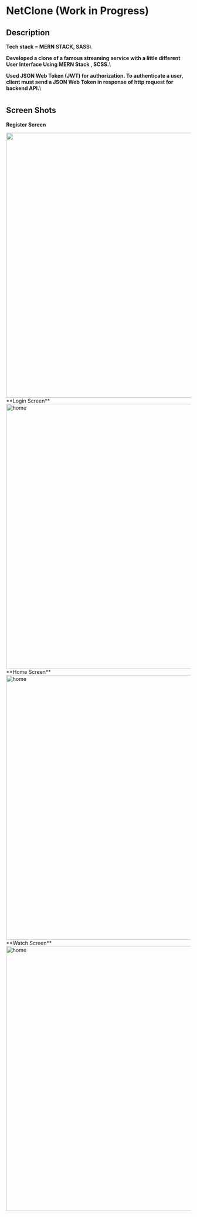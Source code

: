 # NetClone (Work in Progress)

## Description
**Tech stack = MERN STACK, SASS**\

**Developed a clone of a famous streaming service with a little different User Interface Using MERN Stack ,
SCSS.**\

**Used JSON Web Token (JWT) for authorization. To authenticate a user, client must send a JSON Web Token
in response of http request for backend API.**\
#
## Screen Shots<br/>
**Register Screen**

<img src="https://lh3.googleusercontent.com/nQ1ezia1FGsC-DB_TUQFxg_fpAb0zXF27SwLTjlmu1kc9cW7P6C_t3MsUk2LfEQ9mJPTb4lZp2Bpl_ba2DTIGLkVolX4ilPqzibiNaPBq2G9Y6lsOuKx_N03dK9euxahj29Jr7b5pv8jZB0KjfgiQEGNCFGFG5OFkv60V7M69VP13m--BwETj6X50PQD78DborRQ_BZwJLQULp265RNfEh30OKPfYmR7Z6EE54uQG0PGhxQfTDl_l5Wp_ggTzlNlIuYT7bcEYiAKoqiF1e_WI_kzPDAI0AXNHgk1S_ZZSBlVVcUu_phOAiGV27Z3EvsLvx9APYlyl7PAMjLcggDLeE1HVRujvxPdghApKPvEVAhCHE35udgmM4aVftDNuRhwAj0fpaLIzxHH3yhFSO2byHkJbQWV8BGz5r1Ec-_qlcIYLbl31_-g9pkSw4ejAMn6jPzoyFw6Qcnh2ak41Y-ZTC_QlWK0S4_UWaqKewHtbFVqLtpvWYPW2WI9cjagIgazbguV5ERgXofQO0kO2U6E19fIOPGARUli9pkQxj3PzDuG0T4MNjBuZmG31lSPD7-RaH9EXCqd3aAKOLJAVRe9uZbd8Jg0PyNJPeWa-nXI0yetMP4JM4vgZC-nNAqhOLIw6XsRTORKEQ7FgYwzu3bAIUk6aGy8WsN-exT_N13vmtTr0WMBbmDk8Bd4KZ1X3cJ9qL1KJ6S8fZW-pmZZt9xvw0h3=w1910-h893-no?authuser=0" height="720" width="1280"/>
<br/>
**Login Screen**
<img src="https://lh3.googleusercontent.com/t7INxadAqAUxIs5i1tlXUJvEDb2LLx6ReLcyx3i2qrwOxoKhJxmZh51TijGE_w26Mw8LVvQwV3wEkjsQk3kKQt-ieiTnqeMdxNenRv4trfzL-tqfWmze8up-yAkHsR2WPwVCf0SxJl0d2zLt01Zp1i2tQK1qMYrLMHGyoiJT0PCQw1OIbsswZLZTSDZhs2cnvYg1YJbdeJlNReQIpijzy59pkJa3IyGHbEzIgTpnlTkq0026F5KFUyZYU_s7qE4HSFlEQLDgeCIOKuALN9GLJaYs3k4VX-tNX39VG8lce6qejR79DkmcTWpbBRC3LBgzVdyjyIdO0edGENrUgUNyC6IeOj5WMvZvAXrycSTaU-x71AEd4iXYWdorjeWJV3J5zAZyzVKjcMxHGWK35Mu6-kK9TNKBJA1hxoKuZ25BwqQxZMdup6aIlAR4mEhCyyQitEJdulvycFsE9aYldA3o8qLVmdMt8OUCfJcdpMd7Dqb8llmMLIC7V5qASyhh57FI8CfiuFAO5jowzc5kvK6Zy3V3MzKCcat9VSmvhekHIm9yxKEFcJ4stpFnLfwwBEkrUFKuHrjpmAYSKxNcqosURW76Tt9K_A8qsDOFhzLYliwXW-qPO-rOxRFBhGmVYshkQtlouz1C7nFlcwILT-UfhmGLyJSdPaJ_jkoG9J-bLB-cT01dOtsrrvbOpJZTeBj1qsCEwcV5zw07GO6smUJWN7Sq=w1901-h890-no?authuser=0" alt="home"  height="720" width="1280"/>
<br/>
**Home Screen**
<img src="https://lh3.googleusercontent.com/dhBqF7KKwioqxPmvxfKijqSKXfolDpX7tLY0h2paRu0Gzopb2451aQtvyry3RGzQqzXj2boYmk59d-DgYejerC1sOu3fsj9RS2ugCPBrM4_xfmfeUoEhQ6_xNeQKfafPMaTeTuIRMLzcdBSeWasQWSHbYBmf1fFosC2VTbg15srNul5YnkLXtARaJJyeBMqbeKORxSbmK3S6zyJ_qF5KpNP6j9emm2m5unUhaWNZxUw-Q73TNF3TRZeMy-et8Qd1BMPXxD7POdRmrzP-Fi5PmOfZ8H1w4yWH4Bn-mog9G0jCt_gRvJSUZPZHLS_UxVIZ7S1eXJurF5Hu90H2qUo1f9KDrek8aefIv0XISz69N3deYcH166mlDNdHkPBHRJBuFrHp1ss8KthTa7gIP-5qWHYFWE0F-3mtKFvbTdTPlBU_mJFkiPJB3OE9RrFEehkl7vUROrgB3TRhr_2Drw5zOaUz1GCc31_yxAqJxe_ERL1m6kxR4bGQlb30fE0ZR6dwpqo_ekt4SU125sVF2I88iX__kTQ3fzniulfyNGmIB0jYLdoFMwQ1F0C9a1V645tAyGcR-lTp-hAaXscZbaKwS5pJkvRisQKzAeq2ua_wKRZeESAD0e0jUFvPMQ0ulwKVNXC8WthTO-l1sXmFJWTenqlakW2lFvXguAB1gH00VFyFjCS5ttFsmyB9uSDumoKpLaJ7GCCpqhGJxlMzmWBDegcl=w1670-h774-no?authuser=0" alt="home" height="720" width="1280"/>
<br/>
**Watch Screen**
<img src="https://lh3.googleusercontent.com/P8FUsgNucC0Bm2W157vnTE_gsmqh3fQulnRgXUDNMQqaI1q4T0Ly6RZRAEWSvzygCVffg6KQi_VF1L1E4HMHGPSkoAhL7SMTv0uM7DUAk8wKHyFIodFe56I-0O6oQ_Qylvm3Ke5yPupuPtG7_14mrOMGHN6o2XD-lQdGefG-gC4KVmGwq1AZDg865X2wYp5WjAOv45JQ1DonsigTeD0_6pdJCi8RXvM3KFu2jYBfJhNbh4dkY71miajpNS83y_SDyBgLRr3hX6q0Vj-9upueUhHBnAxsvbcrGUpgKCxQ-tRJABAwIlxRq_mbCZz9XvyBqKpFeDMF6j8YBTnfjyCIKku6mNFiusV4sZfJ7Ei58G-1pl7I61AG0PXMni-5BBEh3bFs-gMMTqFp5jYUQhmSxp8gfkjpfXbBnCtrMg3rCIB7LR6rO6etUXCo1VlF6ezHs_ydqwPPm4l0ySARK1FdeBFKtL4A78Wm8hN-ZPWFDRyc6fZFHRI-n8f3cTlF-yaGsHWQTxuLnbnRsexUHInwhN9pVMGGKV74iBJOthCf-MfbhUakjltHWIebVmpmQqHVd3YeCPK8yh33W4xNSSiglWdVSenW6GJaRFYCMgz0SdJcmBmNQybNX6NcQNOhgF-bZ4LaDVa-qOtYiUNX_z_xdsvtz2qtrzu1vxyHWZc5kdcbx8wQoyNkJfm2qWSREdSPY3S2hxCPw1UX6h1wY1kWbdGS=w1903-h893-no?authuser=0" alt="home" height="720" width="1280"/>

